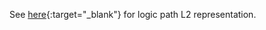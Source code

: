 See [here](https://cancerscreeningcds.github.io/CDC-Colorectal-Cancer-Screening-CDS-L2/pagecontent/DecisionToScreen){:target="_blank"} for logic path L2 representation.